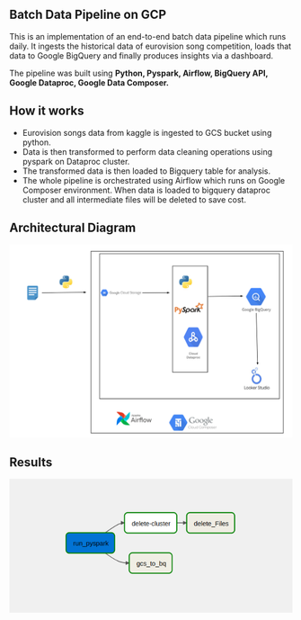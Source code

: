 <h2>Batch Data Pipeline on GCP</h2>

This is an implementation of an end-to-end batch data pipeline which runs daily. It ingests the historical data of eurovision song competition, 
loads that data to Google BigQuery and finally produces insights via a dashboard.

The pipeline was built using **Python, Pyspark, Airflow, BigQuery API, Google Dataproc, Google Data Composer.**

<h2>How it works</h2>

- Eurovision songs data from kaggle is ingested to GCS bucket using python.
- Data is then transformed to perform data cleaning operations using pyspark on Dataproc cluster.
- The transformed data is then loaded to Bigquery table for analysis.
- The whole pipeline is orchestrated using Airflow which runs on Google Composer environment. When data is loaded to bigquery  dataproc cluster and all intermediate files will be deleted to save cost.

<h2>Architectural Diagram</h2>

![](architectural_diagram.png)

<h2>Results</h2>

![](results_airflow.png)

